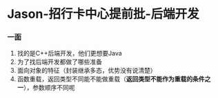 # Jason-招行卡中心提前批-后端开发

### 一面

1. 找的是C++后端开发，他们更想要Java
2. 为了找后端开发都做了哪些准备
3. 面向对象的特征（封装继承多态，优势没有说清楚）
4. 函数重载，返回类型不同能不能做重载（**返回类型不能作为重载的条件之一**），参数顺序不同呢

